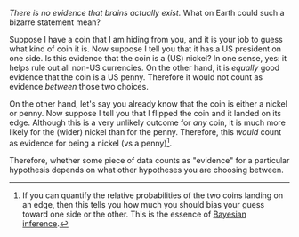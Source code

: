 
_There is no evidence that brains actually exist._ What on Earth could such a bizarre statement mean?

Suppose I have a coin that I am hiding from you, and it is your job to guess what kind of coin it is. Now suppose I tell you that it has a US president on one side. Is this evidence that the coin is a (US) nickel? In one sense, yes: it helps rule out all non-US currencies. On the other hand, it is _equally_ good evidence that the coin is a US penny. Therefore it would not count as evidence _between_ those two choices.

On the other hand, let's say you already know that the coin is either a nickel or penny. Now suppose I tell you that I flipped the coin and it landed on its edge. Although this is a very unlikely outcome for _any_ coin, it is much more likely for the (wider) nickel than for the penny. Therefore, this _would_ count as evidence for being a nickel (vs a penny)[^Bayesian].

Therefore, whether some piece of data counts as "evidence" for a particular hypothesis depends on what other hypotheses you are choosing between.


[^Bayesian]: If you can quantify the relative probabilities of the two coins landing on an edge, then this tells you how much you should bias your guess toward one side or the other.  This is the essence of [Bayesian inference](https://en.wikipedia.org/wiki/Bayesian_inference).


